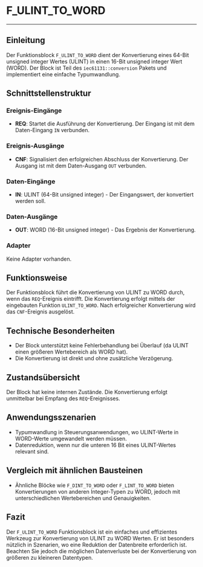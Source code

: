 # F_ULINT_TO_WORD

* * * * * * * * * *
## Einleitung
Der Funktionsblock `F_ULINT_TO_WORD` dient der Konvertierung eines 64-Bit unsigned integer Wertes (ULINT) in einen 16-Bit unsigned integer Wert (WORD). Der Block ist Teil des `iec61131::conversion` Pakets und implementiert eine einfache Typumwandlung.

## Schnittstellenstruktur

### **Ereignis-Eingänge**
- **REQ**: Startet die Ausführung der Konvertierung. Der Eingang ist mit dem Daten-Eingang `IN` verbunden.

### **Ereignis-Ausgänge**
- **CNF**: Signalisiert den erfolgreichen Abschluss der Konvertierung. Der Ausgang ist mit dem Daten-Ausgang `OUT` verbunden.

### **Daten-Eingänge**
- **IN**: ULINT (64-Bit unsigned integer) - Der Eingangswert, der konvertiert werden soll.

### **Daten-Ausgänge**
- **OUT**: WORD (16-Bit unsigned integer) - Das Ergebnis der Konvertierung.

### **Adapter**
Keine Adapter vorhanden.

## Funktionsweise
Der Funktionsblock führt die Konvertierung von ULINT zu WORD durch, wenn das `REQ`-Ereignis eintrifft. Die Konvertierung erfolgt mittels der eingebauten Funktion `ULINT_TO_WORD`. Nach erfolgreicher Konvertierung wird das `CNF`-Ereignis ausgelöst.

## Technische Besonderheiten
- Der Block unterstützt keine Fehlerbehandlung bei Überlauf (da ULINT einen größeren Wertebereich als WORD hat).
- Die Konvertierung ist direkt und ohne zusätzliche Verzögerung.

## Zustandsübersicht
Der Block hat keine internen Zustände. Die Konvertierung erfolgt unmittelbar bei Empfang des `REQ`-Ereignisses.

## Anwendungsszenarien
- Typumwandlung in Steuerungsanwendungen, wo ULINT-Werte in WORD-Werte umgewandelt werden müssen.
- Datenreduktion, wenn nur die unteren 16 Bit eines ULINT-Wertes relevant sind.

## Vergleich mit ähnlichen Bausteinen
- Ähnliche Blöcke wie `F_DINT_TO_WORD` oder `F_LINT_TO_WORD` bieten Konvertierungen von anderen Integer-Typen zu WORD, jedoch mit unterschiedlichen Wertebereichen und Genauigkeiten.

## Fazit
Der `F_ULINT_TO_WORD` Funktionsblock ist ein einfaches und effizientes Werkzeug zur Konvertierung von ULINT zu WORD Werten. Er ist besonders nützlich in Szenarien, wo eine Reduktion der Datenbreite erforderlich ist. Beachten Sie jedoch die möglichen Datenverluste bei der Konvertierung von größeren zu kleineren Datentypen.